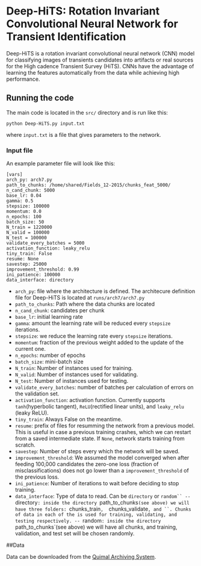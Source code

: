 # Deep-HiTS: Rotation Invariant Convolutional Neural Network for Transient Identification

Deep-HiTS is a rotation invariant convolutional neural network (CNN) model for classifying images of transients candidates into artifacts or real sources for the High cadence Transient Survey (HiTS). CNNs have the advantage of learning the features automatically from the data while achieving high performance.

## Running the code

The main code is located in the `src/` directory and is run like this:

```
python Deep-HiTS.py input.txt
```
where `input.txt` is a file that gives parameters to the network. 

### Input file

An example parameter file will look like this:

```
[vars]
arch_py: arch7.py
path_to_chunks: /home/shared/Fields_12-2015/chunks_feat_5000/
n_cand_chunk: 5000
base_lr: 0.04
gamma: 0.5
stepsize: 100000
momentum: 0.0
n_epochs: 100
batch_size: 50
N_train = 1220000
N_valid = 100000
N_test = 100000
validate_every_batches = 5000
activation_function: leaky_relu
tiny_train: False
resume: None
savestep: 25000
improvement_threshold: 0.99
ini_patience: 100000
data_interface: directory
```
- `arch_py`: file where the architecture is defined. The architecure definition file for Deep-HiTS is located at `runs/arch7/arch7.py`
- `path_to_chunks`: Path where the data chunks are located
- `n_cand_chunk`: candidates per chunk
- `base_lr`: initial learning rate
- `gamma`: amount the learning rate will be reduced every `stepsize` iterations.
- `stepsize`: we reduce the learning rate every `stepsize` iterations.
- `momentum`: fraction of the previous weight added to the update of the current one.
- `n_epochs`: number of epochs
- `batch_size`: mini-batch size
- `N_train`: Number of instances used for training.
- `N_valid`: Number of instances used for validating.
- `N_test`: Number of instances used for testing.
- `validate_every_batches`: number of batches per calculation of errors on the validation set.
- `activation_function`: activation function. Currently supports `tanh`(hyperbolic tangent), `ReLU`(rectified linear units), and `leaky_relu` (leaky ReLU).
- `tiny_train`: Always False on the meantime.
- `resume`: prefix of files for resumming the network from a previous model. This is useful in case a previous training crashes, which we can restart from a saved intermediate state. If `None`, network starts training from scratch.
- `savestep`: Number of steps every which the network will be saved.
- `improvement_threshold`: We assumed the model converged when after feeding 100,000 candidates the zero-one loss (fraction of misclassifications) does not go lower than a `improvement_threshold` of the previous loss.
- `ini_patience`: Number of iterations to wait before deciding to stop training.
- `data_interface`: Type of data to read. Can be `directory` or `random``
-- `directory`: inside the directory `path_to_chunks`(see above) we will have three folders: `chunks_train`,  `chunks_validate`, and ``. Chunks of data in each of the is used for training, validating, and testing respectively.
-- `random`: inside the directory `path_to_chunks`(see above) we will have all chunks, and training, validation, and test set will be chosen randomly.

##Data

Data can be downloaded from the [Quimal Archiving System](http://archiving.cmm.uchile.cl/pub/DeepHits/all_chunks.tar.gz).

